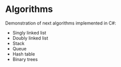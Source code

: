 # Algorithms
Demonstration of next algorithms implemented in C#:
* Singly linked list
* Doubly linked list
* Stack
* Queue
* Hash table
* Binary trees
